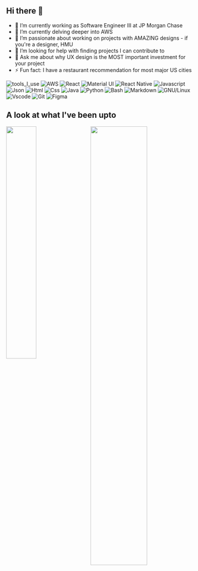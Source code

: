 ## Hi there 👋

- 🔭 I’m currently working as Software Engineer III at JP Morgan Chase
- 🌱 I’m currently delving deeper into AWS
- 👯 I’m passionate about working on projects with AMAZING designs - if you're a designer, HMU
- 🤔 I’m looking for help with finding projects I can contribute to
- 💬 Ask me about why UX design is the MOST important investment for your project
- ⚡ Fun fact: I have a restaurant recommendation for most major US cities

![tools_I_use](https://img.shields.io/badge/-%F0%9F%9A%80%20Tools%20I%20use-orange)
![AWS](https://img.shields.io/badge/AWS-232F32?style=flat&logo=AmazonAWS&logoColor=white)
![React](https://shields.io/badge/react-black?logo=react&style=flat)
![Material UI](https://img.shields.io/badge/Material%20UI-007FFF?style=flat&logo=mui&logoColor=white)
![React Native](https://img.shields.io/badge/react_native-%2320232a.svg?style=flat&logo=react&logoColor=%2361DAFB)
![Javascript](https://img.shields.io/badge/JavaScript-323330?style=flat&logo=javascript&logoColor=F7DF1E)
![Json](https://img.shields.io/badge/json-5E5C5C?style=flat&logo=json&logoColor=white)
![Html](https://img.shields.io/badge/HTML5-E34F26?style=flat&logo=html5&logoColor=white)
![Css](https://img.shields.io/badge/CSS3-1572B6?style=flat&logo=css3&logoColor=white)
![Java](https://img.shields.io/badge/Java-ED8B00?style=flat&logo=java&logoColor=white)
![Python](https://img.shields.io/badge/Python-FFD43B?style=flat&logo=python&logoColor=darkgreen)
![Bash](https://img.shields.io/badge/GNU%20Bash-4EAA25?style=flat&logo=GNU%20Bash&logoColor=white)
![Markdown](https://img.shields.io/badge/Markdown-000000?style=flat&logo=markdown&logoColor=white)
![GNU/Linux](https://img.shields.io/badge/Linux-FCC624?style=flat&logo=linux&logoColor=black)
![Vscode](https://img.shields.io/badge/Visual_Studio_Code-0078D4?style=flat&logo=visual%20studio%20code&logoColor=white)
![Git](https://img.shields.io/badge/GIT-E44C30?style=flat&logo=git&logoColor=white)
![Figma](https://img.shields.io/badge/Figma-F24E1E?style=flat&logo=figma&logoColor=white)

## A look at what I've been upto
<img src="https://github-readme-stats.vercel.app/api/top-langs/?username=arushi1811&layout=compact&theme=tokyonight" width='40%' align='left'/>
<img src="https://github-readme-streak-stats.herokuapp.com/?user=arushi1811&theme=tokyonight" width='55%' align='right'/>






<!--
**arushi1811/arushi1811** is a ✨ _special_ ✨ repository because its `README.md` (this file) appears on your GitHub profile.

Here are some ideas to get you started:

- 🔭 I’m currently working on ...
- 🌱 I’m currently learning ...
- 👯 I’m looking to collaborate on ...
- 🤔 I’m looking for help with ...
- 💬 Ask me about ...
- 📫 How to reach me: ...
- 😄 Pronouns: ...
- ⚡ Fun fact: ...
-->
